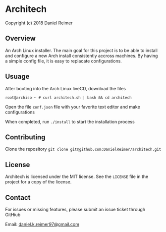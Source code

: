# Architech

Copyright (c) 2018 Daniel Reimer

## Overview

An Arch Linux installer. The main goal for this project is to be able to install and configure a new Arch install consistently accross machines. By having a simple config file, it is easy to replacate configurations.

## Usuage

After booting into the Arch Linux liveCD, download the files

`root@archiso ~ # curl architech.sh | bash && cd architech`

Open the file `conf.json` file with your favorite text editor and make configurations

When completed, run `./install` to start the installation process

## Contributing

Clone the repository
`git clone git@github.com:DanielReimer/architech.git`

## License

Architech is licensed under the MIT license. See the `LICENSE` file in the project for a copy of the license.

## Contact

For issues or missing features, please submit an issue ticket through GitHiub

Email: daniel.k.reimer97@gmail.com